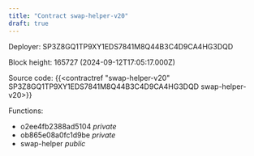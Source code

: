 ```yaml
---
title: "Contract swap-helper-v20"
draft: true
---
```

Deployer: SP3Z8GQ1TP9XY1EDS7841M8Q44B3C4D9CA4HG3DQD


 



Block height: 165727 (2024-09-12T17:05:17.000Z)

Source code: {{<contractref "swap-helper-v20" SP3Z8GQ1TP9XY1EDS7841M8Q44B3C4D9CA4HG3DQD swap-helper-v20>}}

Functions:

* o2ee4fb2388ad5104 _private_
* ob865e08a0fc1d9be _private_
* swap-helper _public_

